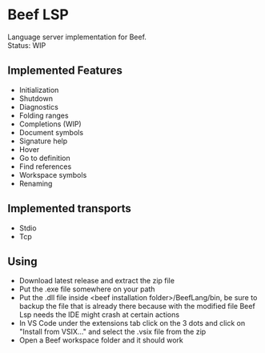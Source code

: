 # Beef LSP
Language server implementation for Beef.  
Status: WIP

## Implemented Features
 - Initialization
 - Shutdown
 - Diagnostics
 - Folding ranges
 - Completions (WIP)
 - Document symbols
 - Signature help
 - Hover
 - Go to definition
 - Find references
 - Workspace symbols
 - Renaming

## Implemented transports
 - Stdio
 - Tcp

## Using
 - Download latest release and extract the zip file
 - Put the .exe file somewhere on your path
 - Put the .dll file inside \<beef installation folder>/BeefLang/bin, be sure to backup the file that is already there because with the modified file Beef Lsp needs the IDE might crash at certain actions
 - In VS Code under the extensions tab click on the 3 dots and click on "Install from VSIX..." and select the .vsix file from the zip
 - Open a Beef workspace folder and it should work